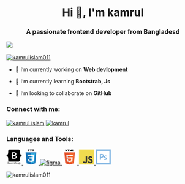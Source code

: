 <h1 align="center">Hi 👋, I'm kamrul</h1>
<h3 align="center">A passionate frontend developer from Bangladesd</h3>

[![](https://scontent.fdac148-1.fna.fbcdn.net/v/t1.6435-9/119949229_1415191335346278_5837854072099232898_n.jpg?_nc_cat=110&ccb=1-7&_nc_sid=e3f864&_nc_eui2=AeGmC6-blsxBG-myb4rFMgsuRE_Ai7A9avRET8CLsD1q9H8jQIPzPnTTrjCA1rOPmwLI3aikg6lpwYFnNaoBN4zB&_nc_ohc=RNi0T990LiEAX9KgWdC&_nc_ht=scontent.fdac148-1.fna&oh=00_AfBoxCRagCV7ih700NZFn5mSq1UYAgNDZrVyajk38XB-2A&oe=6446E22B)](https://media.licdn.com/dms/image/D5616AQG9fsgewJTrxw/profile-displaybackgroundimage-shrink_350_1400/0/1675423863787?e=1684972800&v=beta&t=D7ar1izbY7JFiFogBR2m-yxG-Dnre33y6dHlZ7XaDaE)









<p align="left"> <a href="https://github.com/ryo-ma/github-profile-trophy"><img src="https://github-profile-trophy.vercel.app/?username=kamrulislam011" alt="kamrulislam011" /></a> </p>

- 🔭 I’m currently working on **Web devlopment**

- 🌱 I’m currently learning **Bootstrab, Js**

- 👯 I’m looking to collaborate on **GitHub**

<h3 align="left">Connect with me:</h3>
<p align="left">
<a href="https://linkedin.com/in/kamrul-islam-abb04b20b" target="_blank"><img align="center" src="https://raw.githubusercontent.com/rahuldkjain/github-profile-readme-generator/master/src/images/icons/Social/linked-in-alt.svg" alt="kamrul islam" height="30" width="40" /></a>
<a href="https://fb.com/AlokitoKamrul" target="_blank"><img align="center" src="https://raw.githubusercontent.com/rahuldkjain/github-profile-readme-generator/master/src/images/icons/Social/facebook.svg" alt="kamrul" height="30" width="40" /></a>
</p>

<h3 align="left">Languages and Tools:</h3>
<p align="left"> <a href="https://getbootstrap.com" target="_blank" rel="noreferrer"> <img src="https://raw.githubusercontent.com/devicons/devicon/master/icons/bootstrap/bootstrap-plain-wordmark.svg" alt="bootstrap" width="40" height="40"/> </a> <a href="https://www.w3schools.com/css/" target="_blank" rel="noreferrer"> <img src="https://raw.githubusercontent.com/devicons/devicon/master/icons/css3/css3-original-wordmark.svg" alt="css3" width="40" height="40"/> </a> <a href="https://www.figma.com/" target="_blank" rel="noreferrer"> <img src="https://www.vectorlogo.zone/logos/figma/figma-icon.svg" alt="figma" width="40" height="40"/> </a> <a href="https://www.w3.org/html/" target="_blank" rel="noreferrer"> <img src="https://raw.githubusercontent.com/devicons/devicon/master/icons/html5/html5-original-wordmark.svg" alt="html5" width="40" height="40"/> </a> <a href="https://developer.mozilla.org/en-US/docs/Web/JavaScript" target="_blank" rel="noreferrer"> <img src="https://raw.githubusercontent.com/devicons/devicon/master/icons/javascript/javascript-original.svg" alt="javascript" width="40" height="40"/> </a> <a href="https://www.photoshop.com/en" target="_blank" rel="noreferrer"> <img src="https://raw.githubusercontent.com/devicons/devicon/master/icons/photoshop/photoshop-line.svg" alt="photoshop" width="40" height="40"/> </a> </p>

<p><img align="center" src="https://github-readme-stats.vercel.app/api/top-langs?username=kamrulislam011&show_icons=true&locale=en&layout=compact" alt="kamrulislam011" /></p>

